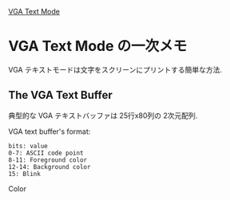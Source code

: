 [VGA Text Mode](https://os.phil-opp.com/vga-text-mode/)

# VGA Text Mode の一次メモ

VGA テキストモードは文字をスクリーンにプリントする簡単な方法.

## The VGA Text Buffer

典型的な VGA テキストバッファは 25行x80列の 2次元配列.

VGA text buffer's format:
```
bits: value
0-7: ASCII code point
8-11: Foreground color
12-14: Background color
15: Blink
```
Color



##

##
